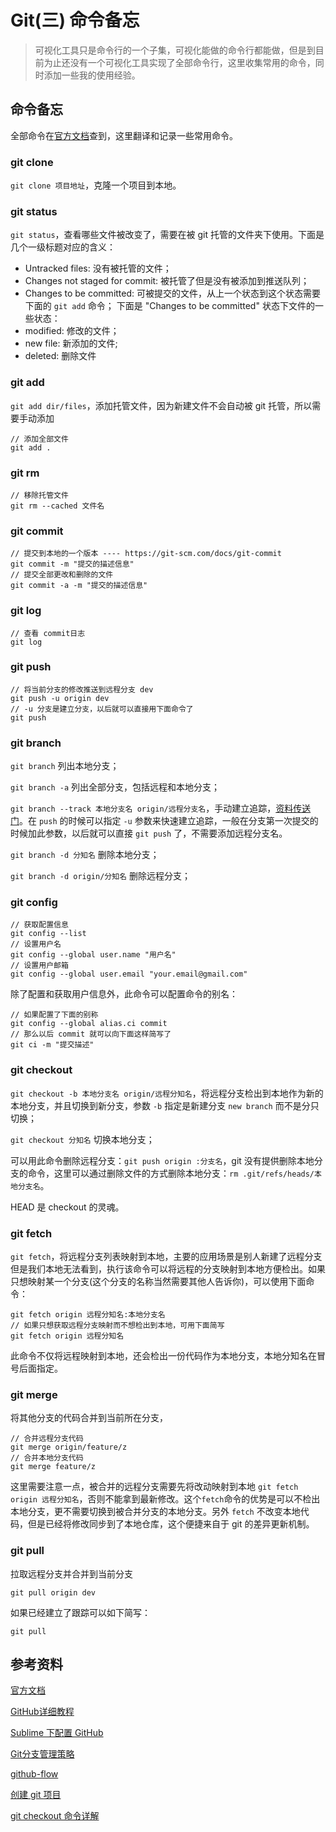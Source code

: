 # Git(三) 命令备忘

> 可视化工具只是命令行的一个子集，可视化能做的命令行都能做，但是到目前为止还没有一个可视化工具实现了全部命令行，这里收集常用的命令，同时添加一些我的使用经验。

## 命令备忘

全部命令在[官方文档](https://git-scm.com/docs/)查到，这里翻译和记录一些常用命令。

### git clone

`git clone 项目地址`，克隆一个项目到本地。

### git status

`git status`，查看哪些文件被改变了，需要在被 git 托管的文件夹下使用。下面是几个一级标题对应的含义：
- Untracked files: 没有被托管的文件；
- Changes not staged for commit: 被托管了但是没有被添加到推送队列；
- Changes to be committed: 可被提交的文件，从上一个状态到这个状态需要下面的 `git add` 命令；
下面是 "Changes to be committed" 状态下文件的一些状态：
- modified: 修改的文件；
- new file: 新添加的文件;
- deleted: 删除文件
	
### git add
	
`git add dir/files`，添加托管文件，因为新建文件不会自动被 git 托管，所以需要手动添加

	// 添加全部文件
	git add .

### git rm
	
	// 移除托管文件
	git rm --cached 文件名

### git commit
	
	// 提交到本地的一个版本 ---- https://git-scm.com/docs/git-commit
	git commit -m "提交的描述信息"
	// 提交全部更改和删除的文件
	git commit -a -m "提交的描述信息" 

### git log	

	// 查看 commit日志
	git log

### git push
	
	// 将当前分支的修改推送到远程分支 dev
	git push -u origin dev
	// -u 分支是建立分支，以后就可以直接用下面命令了
	git push

### git branch 

`git branch` 列出本地分支；

`git branch -a` 列出全部分支，包括远程和本地分支；

`git branch --track 本地分支名 origin/远程分支名`，手动建立追踪，[资料传送门](http://blog.csdn.net/hudashi/article/details/7664474)。在 `push` 的时候可以指定 `-u` 参数来快速建立追踪，一般在分支第一次提交的时候加此参数，以后就可以直接 `git push` 了，不需要添加远程分支名。

`git branch -d 分知名` 删除本地分支；

`git branch -d origin/分知名` 删除远程分支；

### git config

	// 获取配置信息
	git config --list
	// 设置用户名
	git config --global user.name "用户名"
	// 设置用户邮箱
	git config --global user.email "your.email@gmail.com"

除了配置和获取用户信息外，此命令可以配置命令的别名：

	// 如果配置了下面的别称
	git config --global alias.ci commit
	// 那么以后 commit 就可以向下面这样简写了
	git ci -m "提交描述"

### git checkout

`git checkout -b 本地分支名 origin/远程分知名`，将远程分支检出到本地作为新的本地分支，并且切换到新分支，参数 `-b` 指定是新建分支 `new branch` 而不是分只切换；
	
`git checkout 分知名` 切换本地分支；

可以用此命令删除远程分支：`git push origin :分支名`，git 没有提供删除本地分支的命令，这里可以通过删除文件的方式删除本地分支：`rm .git/refs/heads/本地分支名`。

HEAD 是 checkout 的灵魂。

### git fetch

`git fetch`，将远程分支列表映射到本地，主要的应用场景是别人新建了远程分支但是我们本地无法看到，执行该命令可以将远程的分支映射到本地方便检出。如果只想映射某一个分支(这个分支的名称当然需要其他人告诉你)，可以使用下面命令：
	
    git fetch origin 远程分知名:本地分支名
    // 如果只想获取远程分支映射而不想检出到本地，可用下面简写
    git fetch origin 远程分知名

此命令不仅将远程映射到本地，还会检出一份代码作为本地分支，本地分知名在冒号后面指定。

### git merge

将其他分支的代码合并到当前所在分支，

	// 合并远程分支代码
	git merge origin/feature/z
	// 合并本地分支代码
	git merge feature/z

这里需要注意一点，被合并的远程分支需要先将改动映射到本地 `git fetch origin 远程分知名`，否则不能拿到最新修改。这个`fetch`命令的优势是可以不检出本地分支，更不需要切换到被合并分支的本地分支。另外 `fetch` 不改变本地代码，但是已经将修改同步到了本地仓库，这个便捷来自于 git 的差异更新机制。

### git pull

拉取远程分支并合并到当前分支

	git pull origin dev

如果已经建立了跟踪可以如下简写：

	git pull

## 参考资料

[官方文档](https://git-scm.com/docs/)

[GitHub详细教程](http://blog.csdn.net/showhilllee/article/details/27706679)

[Sublime 下配置 GitHub](http://www.cnblogs.com/terrylin/archive/2013/04/04/2999465.html)

[Git分支管理策略](http://www.ruanyifeng.com/blog/2012/07/git.html)

[github-flow](http://scottchacon.com/2011/08/31/github-flow.html)

[创建 git 项目](http://www.jianshu.com/p/df7ce9f3a5cb)

[git checkout 命令详解](http://www.tuicool.com/articles/A3Mn6f)